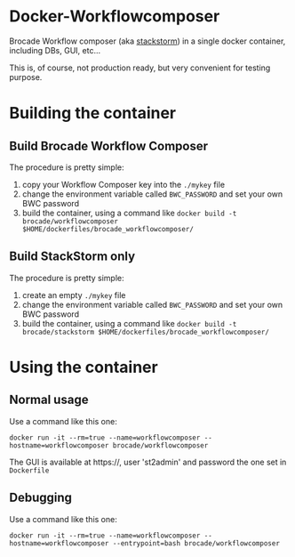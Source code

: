 # Docker-Workflowcomposer

Brocade Workflow composer (aka [stackstorm](https://stackstorm.com/)) in a single docker container, including DBs, GUI, etc...

This is, of course, not production ready, but very convenient for testing purpose.

# Building the container

## Build Brocade Workflow Composer

The procedure is pretty simple:

1. copy your Workflow Composer key into the `./mykey` file
2. change the environment variable called `BWC_PASSWORD` and set your own BWC password
3. build the container, using a command like `docker build -t brocade/workflowcomposer $HOME/dockerfiles/brocade_workflowcomposer/`

## Build StackStorm only

The procedure is pretty simple:

1. create an empty `./mykey` file
2. change the environment variable called `BWC_PASSWORD` and set your own BWC password
3. build the container, using a command like `docker build -t brocade/stackstorm $HOME/dockerfiles/brocade_workflowcomposer/`

# Using the container

## Normal usage

Use a command like this one:

  `docker run -it --rm=true --name=workflowcomposer --hostname=workflowcomposer brocade/workflowcomposer`

The GUI is available at https://<container IP>, user 'st2admin' and password the one set in `Dockerfile`

## Debugging

Use a command like this one:

  `docker run -it --rm=true --name=workflowcomposer --hostname=workflowcomposer --entrypoint=bash brocade/workflowcomposer`

